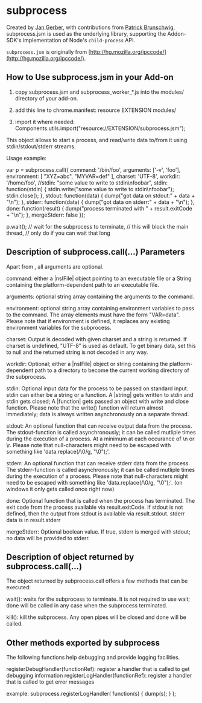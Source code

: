 # subprocess


Created by [Jan Gerber](j@mailb.org), with contributions from [Patrick Brunschwig](patrick@enigmail.net), subprocess.jsm is used as the underlying library, supporting the Addon-SDK's implementation of Node's `child-process` API.

`subprocess.jsm` is originally from [http://hg.mozilla.org/ipccode/](http://hg.mozilla.org/ipccode/).

How to Use subprocess.jsm in your Add-on
----------------------------------------

1. copy subprocess.jsm and subprocess_worker_*.js into the modules/ directory
   of your add-on.

2. add this line to chrome.manifest:
 resource EXTENSION modules/

3. import it where needed:
 Components.utils.import("resource://EXTENSION/subprocess.jsm");

This object allows to start a process, and read/write data to/from it
using stdin/stdout/stderr streams.

Usage example:

  var p = subprocess.call({
    command: '/bin/foo',
    arguments: ['-v', 'foo'],
    environment: [ "XYZ=abc", "MYVAR=def" ],
    charset: 'UTF-8',
    workdir: '/home/foo',
    //stdin: "some value to write to stdin\nfoobar",
    stdin: function(stdin) {
      stdin.write("some value to write to stdin\nfoobar");
      stdin.close();
    },
    stdout: function(data) {
      dump("got data on stdout:" + data + "\n");
    },
    stderr: function(data) {
      dump("got data on stderr:" + data + "\n");
    },
    done: function(result) {
      dump("process terminated with " + result.exitCode + "\n");
    },
    mergeStderr: false
  });

  p.wait(); // wait for the subprocess to terminate,
            // this will block the main thread,
            // only do if you can wait that long


Description of subprocess.call(...) Parameters
----------------------------------------------
Apart from <command>, all arguments are optional.

 command: either a |nsIFile| object pointing to an executable file or a
              String containing the platform-dependent path to an executable
              file.

 arguments: optional string array containing the arguments to the command.

 environment: optional string array containing environment variables to pass
              to the command. The array elements must have the form
              "VAR=data". Please note that if environment is defined, it
              replaces any existing environment variables for the subprocess.

 charset: Output is decoded with given charset and a string is returned.
              If charset is undefined, "UTF-8" is used as default.
              To get binary data, set this to null and the returned string
              is not decoded in any way.

 workdir: Optional; either a |nsIFile| object or string containing the
              platform-dependent path to a directory to become the current
              working directory of the subprocess.

 stdin: Optional input data for the process to be passed on standard
              input. stdin can either be a string or a function.
              A |string| gets written to stdin and stdin gets closed;
              A |function| gets passed an object with write and close function.
              Please note that the write() function will return almost immediately;
              data is always written asynchronously on a separate thread.

 stdout: An optional function that can receive output data from the
              process. The stdout-function is called asynchronously; it can be
              called mutliple times during the execution of a process.
              At a minimum at each occurance of \n or \r.
              Please note that null-characters might need to be escaped
              with something like 'data.replace(/\0/g, "\\0");'.

 stderr: An optional function that can receive stderr data from the
              process. The stderr-function is called asynchronously; it can be
              called mutliple times during the execution of a process. Please
              note that null-characters might need to be escaped with
              something like 'data.replace(/\0/g, "\\0");'.
              (on windows it only gets called once right now)

 done: Optional function that is called when the process has terminated.
              The exit code from the process available via result.exitCode. If
              stdout is not defined, then the output from stdout is available
              via result.stdout. stderr data is in result.stderr

 mergeStderr: Optional boolean value. If true, stderr is merged with stdout;
              no data will be provided to stderr.


Description of object returned by subprocess.call(...)
------------------------------------------------------
The object returned by subprocess.call offers a few methods that can be
executed:

 wait(): waits for the subprocess to terminate. It is not required to use
              wait; done will be called in any case when the subprocess terminated.

 kill(): kill the subprocess. Any open pipes will be closed and
              done will be called.


Other methods exported by subprocess
------------------------------------
The following functions help debugging and provide logging facilities.

 registerDebugHandler(functionRef): register a handler that is called to get
                                      debugging information
 registerLogHandler(functionRef): register a handler that is called to get error
                                      messages

 example:
    subprocess.registerLogHandler( function(s) { dump(s); } );
